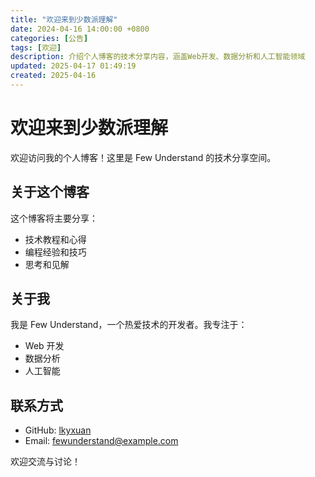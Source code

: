 ```yaml
---
title: "欢迎来到少数派理解"
date: 2024-04-16 14:00:00 +0800
categories: [公告]
tags: [欢迎]
description: 介绍个人博客的技术分享内容，涵盖Web开发、数据分析和人工智能领域
updated: 2025-04-17 01:49:19
created: 2025-04-16
---
```


# 欢迎来到少数派理解

欢迎访问我的个人博客！这里是 Few Understand 的技术分享空间。

## 关于这个博客

这个博客将主要分享：
- 技术教程和心得
- 编程经验和技巧
- 思考和见解

## 关于我

我是 Few Understand，一个热爱技术的开发者。我专注于：
- Web 开发
- 数据分析
- 人工智能

## 联系方式

- GitHub: [lkyxuan](https://github.com/lkyxuan)
- Email: fewunderstand@example.com

欢迎交流与讨论！ 